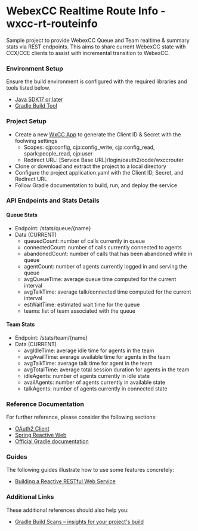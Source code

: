 # WebexCC Realtime Route Info - wxcc-rt-routeinfo
Sample project to provide WebexCC Queue and Team realtime & summary stats via REST endpoints. This aims to share current WebexCC state with CCX/CCE clients to assist with incremental transition to WebexCC.

### Environment Setup
Ensure the build environment is configured with the required libraries and tools listed below.

* [Java SDK17 or later](https://www.oracle.com/java/technologies/javase/jdk17-archive-downloads.html)
* [Gradle Build Tool](https://gradle.org/releases/)

### Project Setup

* Create a new [WxCC App](https://developer.webex-cx.com/my-apps) to generate the Client ID & Secret with the foolwing settings
  * Scopes: cjp:config, cjp:config_write, cjp:config_read, spark:people_read, cjp:user
  * Redirect URL: [Service Base URL]/login/oauth2/code/wxccrouter
* Clone or download and extract the project to a local directory
* Configure the project application.yaml with the Client ID, Secret, and Redirect URL
* Follow Gradle documentation to build, run, and deploy the service	

### API Endpoints and Stats Details
#### Queue Stats 
* Endpoint: /stats/queue/{name}
* Data (CURRENT)
  * queuedCount: number of calls currently in queue
  * connectedCount: number of calls currently connected to agents
  * abandonedCount: number of calls that has been abandoned while in queue
  * agentCount: number of agents currently logged in and serving the queue
  * avgQueueTime: average queue time computed for the current interval
  * avgTalkTime: average talk/connected time computed for the current interval
  * estWaitTime: estimated wait time for the queue
  * teams: list of team associated with the queue
  
#### Team Stats
* Endpoint: /stats/team/{name}
* Data (CURRENT)
  * avgIdleTime: average idle time for agents in the team
  * avgAvailTime: average available time for agents in the team
  * avgTalkTime: average talk time for agent in the team
  * avgTotalTime: average total session duration for agents in the team
  * idleAgents: number of agents currently in idle state
  * availAgents: number of agents currently in available state
  * talkAgents: number of agents currently in connected state 


### Reference Documentation
For further reference, please consider the following sections:

* [OAuth2 Client](https://docs.spring.io/spring-boot/docs/3.3.4/reference/htmlsingle/index.html#web.security.oauth2.client)
* [Spring Reactive Web](https://docs.spring.io/spring-boot/docs/3.3.4/reference/htmlsingle/index.html#web.reactive)
* [Official Gradle documentation](https://docs.gradle.org)

### Guides
The following guides illustrate how to use some features concretely:

* [Building a Reactive RESTful Web Service](https://spring.io/guides/gs/reactive-rest-service/)

### Additional Links
These additional references should also help you:

* [Gradle Build Scans – insights for your project's build](https://scans.gradle.com#gradle)

